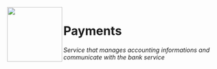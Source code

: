 <img align="left" src="https://user-images.githubusercontent.com/49886317/167401509-d099a677-57bf-4fdb-9025-5222b75eda82.png" height="128">

# Payments
_Service that manages accounting informations and communicate with the bank service_
